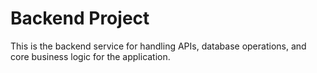 # Backend Project

This is the backend service for handling APIs, database operations, and core business logic for the application.


